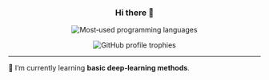 <h3 align="center">Hi there 👋</h3>

<p align="center">
  <img
    src="https://github-readme-stats.vercel.app/api/top-langs/?username=logan-0623&hide_title=true&hide_border=true&layout=compact&langs_count=6&text_color=000&icon_color=fff&bg_color=0,52fa5a,4dfcff,c64dff&theme=graywhite"
    alt="Most‑used programming languages"
  />
</p>

<p align="center">
  <img
    src="https://github-profile-trophy.vercel.app/?username=logan-0623"
    alt="GitHub profile trophies"
  />
</p>

---

🌱 I’m currently learning **basic deep‑learning methods**.
